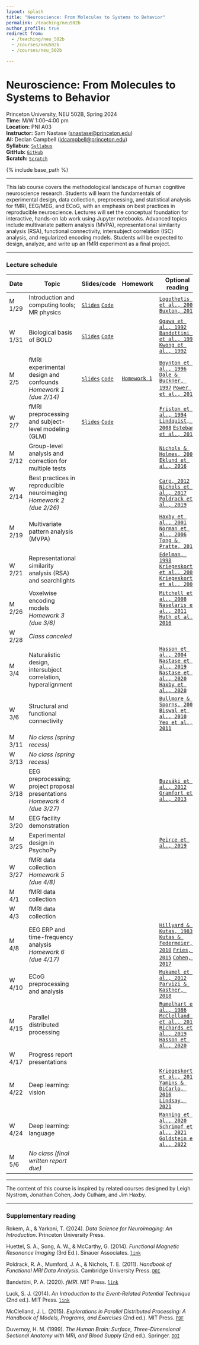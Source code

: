 ```yaml
---
layout: splash
title: "Neuroscience: From Molecules to Systems to Behavior"
permalink: /teaching/neu502b
author_profile: true
redirect from:
  - /teaching/neu_502b
  - /courses/neu502b
  - /courses/neu_502b

---
```

# Neuroscience: From Molecules to Systems to Behavior
Princeton University, NEU 502B, Spring 2024<br>
**Time:** M/W 1:00–4:00 pm<br>
**Location:** PNI A03<br>
**Instructor:** Sam Nastase ([snastase@princeton.edu](snastase@princeton.edu))<br>
**AI:** Declan Campbell ([idcampbell@princeton.edu](idcampbell@princeton.edu))<br>
**Syllabus:** [`Syllabus`](https://docs.google.com/document/d/16RAUEHIpq1X_S3GnfHbpQrVCqEunOiURF73KJy7xCv0/edit?usp=sharing)<br>
**GitHub:** [`GitHub`](https://github.com/NEU502B/neu502b-2024)<br>
**Scratch:** [`Scratch`](https://docs.google.com/document/d/1S9JRnUrNKRSGqgRRz1QnZIP2LKOsgmJvn4EjkYvs_ek/edit?usp=sharing)

{% include base_path %}

---

This lab course covers the methodological landscape of human cognitive neuroscience research. Students will learn the fundamentals of experimental design, data collection, preprocessing, and statistical analysis for fMRI, EEG/MEG, and ECoG, with an emphasis on best practices in reproducible neuroscience. Lectures will set the conceptual foundation for interactive, hands-on lab work using Jupyter notebooks. Advanced topics include multivariate pattern analysis (MVPA), representational similarity analysis (RSA), functional connectivity, intersubject correlation (ISC) analysis, and regularized encoding models. Students will be expected to design, analyze, and write up an fMRI experiment as a final project.

---
### Lecture schedule

| Date | Topic | Slides/code | Homework | Optional reading |
| --- | --- | --- | --- | --- |
| M 1/29 | Introduction and computing tools; MR physics | [`Slides`](https://docs.google.com/presentation/d/1-z-MqUW27vwozxMoEQ8TCV6yht_TK1Bpu-JTmsORBoA/edit?usp=sharing) [`Code`](https://github.com/NEU502B/neu502b-2024/tree/master/fmri-00) | | [`Logothetis et al., 2001`](https://doi.org/10.1038/35084005) [`Buxton, 2013`](https://doi.org/10.1088/0034-4885/76/9/096601) |
| W 1/31 | Biological basis of BOLD | [`Slides`](https://docs.google.com/presentation/d/16vDMc79pclwT4rrTZZYsL904xbFy9BovE_Jvr0b6mwk/edit?usp=sharing) [`Code`](https://github.com/NEU502B/neu502b-2024/tree/master/fmri-01) | | [`Ogawa et al., 1992`](https://doi.org/10.1073/pnas.89.13.5951) [`Bandettini et al., 1992`](https://doi.org/10.1002/mrm.1910250220) [`Kwong et al., 1992`](https://doi.org/10.1073/pnas.89.12.5675) |
| M 2/5 | fMRI experimental design and confounds<br>_Homework 1 (due 2/14)_ | [`Slides`](https://docs.google.com/presentation/d/1ezBwjRqTgxPCW60dQ6ZmTRDKlkIOWbuI_iO-FmB5e34/edit?usp=sharing) [`Code`](https://github.com/NEU502B/neu502b-2024/tree/master/fmri-02) | [`Homework 1`](https://github.com/NEU502B/neu502b-2024/blob/master/homework/homework-1.ipynb) | [`Boynton et al., 1996`](https://doi.org/10.1523/JNEUROSCI.16-13-04207.1996) [`Dale & Buckner, 1997`](https://doi.org/10.1002/%28SICI%291097-0193%281997%295:5%3C329::AID-HBM1%3E3.0.CO;2-5) [`Power et al., 2012`](https://doi.org/10.1016/j.neuroimage.2011.10.018) |
| W 2/7 | fMRI preprocessing and subject-level modeling (GLM) | [`Slides`](https://docs.google.com/presentation/d/1lus5IWj93BsuVC7YQ-zBQPRB_c3rZzTeKA08kXNbYW8/edit?usp=sharing) [`Code`](https://github.com/NEU502B/neu502b-2024/tree/master/fmri-03) | | [`Friston et al., 1994`](https://doi.org/10.1002/hbm.460020402) [`Lindquist, 2008`](https://doi.org/10.1214/09-STS282) [`Esteban et al., 2019`](https://doi.org/10.1038/s41592-018-0235-4) |
| M 2/12 | Group-level analysis and correction for multiple tests | | | [`Nichols & Holmes, 2002`](https://doi.org/10.1002/hbm.1058) [`Eklund et al., 2016`](https://doi.org/10.1073/pnas.1602413113) |
| W 2/14 | Best practices in reproducible neuroimaging<br>_Homework 2 (due 2/26)_ | | | [`Carp, 2012`](https://doi.org/10.1016/j.neuroimage.2012.07.004) [`Nichols et al., 2017`](https://doi.org/10.1038/nn.4500) [`Poldrack et al., 2019`](https://doi.org/10.1038/nrn.2016.167) |
| M 2/19 | Multivariate pattern analysis (MVPA) | | | [`Haxby et al., 2001`](https://doi.org/10.1126/science.1063736) [`Norman et al., 2006`](https://doi.org/10.1016/j.tics.2006.07.005) [`Tong & Pratte, 2012`](https://doi.org/10.1146/annurev-psych-120710-100412) |
| W 2/21 | Representational similarity analysis (RSA) and searchlights | | | [`Edelman, 1998`](https://doi.org/10.1017/S0140525X98001253) [`Kriegeskorte et al., 2006`](https://doi.org/10.1073/pnas.0600244103) [`Kriegeskorte et al., 2008`](https://doi.org/10.3389/neuro.06.004.2008) |
| M 2/26 | Voxelwise encoding models<br>_Homework 3 (due 3/6)_ | | | [`Mitchell et al., 2008`](https://doi.org/10.1126/science.1152876) [`Naselaris et al., 2011`](https://doi.org/10.1016/j.neuroimage.2010.07.073) [`Huth et al., 2016`](https://doi.org/10.1038/nature17637) |
| W 2/28 | _Class canceled_ | | | |
| M 3/4 | Naturalistic design, intersubject correlation, hyperalignment | | | [`Hasson et al., 2004`](https://doi.org/10.1126/science.1089506) [`Nastase et al., 2019`](https://doi.org/10.1093/scan/nsz037) [`Nastase et al., 2020`](https://doi.org/10.1016/j.neuroimage.2020.117254) [`Haxby et al., 2020`](https://doi.org/10.7554/eLife.56601) |
| W 3/6 | Structural and functional connectivity | | | [`Bullmore & Sporns, 2009`](https://doi.org/10.1038/nrn2575) [`Biswal et al., 2010`](https://doi.org/10.1073/pnas.0911855107) [`Yeo et al., 2011`](https://doi.org/10.1152/jn.00338.2011) |
| M 3/11 | _No class (spring recess)_ | | | |
| W 3/13 | _No class (spring recess)_ | | | |
| W 3/18 | EEG preprocessing; project proposal presentations<br>_Homework 4 (due 3/27)_ | | | [`Buzsáki et al., 2012`](https://doi.org/10.1038/nrn3241) [`Gramfort et al., 2013`](https://doi.org/10.3389/fnins.2013.00267) |
| M 3/20 | EEG facility demonstration | | | |
| M 3/25 | Experimental design in PsychoPy | | | [`Peirce et al., 2019`](https://doi.org/10.3758/s13428-018-01193-y) |
| W 3/27 | fMRI data collection<br>_Homework 5 (due 4/8)_ | | | |
| M 4/1 | fMRI data collection | | | |
| W 4/3 | fMRI data collection | | | |
| M 4/8 | EEG ERP and time-frequency analysis<br>_Homework 6 (due 4/17)_ | | | [`Hillyard & Kutas, 1983`](https://doi.org/10.1146/annurev.ps.34.020183.000341) [`Kutas & Federmeier, 2010`](https://doi.org/10.1146/annurev.psych.093008.131123) [`Fries, 2015`](https://doi.org/10.1016/j.neuron.2015.09.034) [`Cohen, 2017`](https://doi.org/10.1016/j.tins.2017.02.004) |
| W 4/10  | ECoG preprocessing and analysis | | | [`Mukamel et al., 2012`](https://doi.org/10.1146/annurev-psych-120709-145401) [`Parvizi & Kastner, 2018`](https://doi.org/10.1038/s41593-018-0108-2) |
| M 4/15 | Parallel distributed processing | | | [`Rumelhart et al., 1986`](https://doi.org/10.1038/323533a0) [`McClelland et al., 2010`](https://doi.org/10.1016/j.tics.2010.06.002) [`Richards et al., 2019`](https://doi.org/10.1038/s41593-019-0520-2) [`Hasson et al., 2020`](https://doi.org/10.1016/j.neuron.2019.12.002) |
| W 4/17 | Progress report presentations | | | |
| M 4/22 | Deep learning: vision | | | [`Kriegeskorte et al., 2015`](https://doi.org/10.1146/annurev-vision-082114-035447) [`Yamins & DiCarlo, 2016`](https://doi.org/10.1038/nn.4244) [`Lindsay, 2021`](https://doi.org/10.1162/jocn_a_01544) |
| W 4/24 | Deep learning: language | | | [`Manning et al., 2020`](https://doi.org/10.1073/pnas.1907367117) [`Schrimpf et al., 2021`](https://doi.org/10.1073/pnas.2105646118) [`Goldstein et al., 2022`](https://doi.org/10.1038/s41593-022-01026-4) |
| M 5/6 | _No class (final written report due)_

---

The content of this course is inspired by related courses designed by Leigh Nystrom, Jonathan Cohen, Jody Culham, and Jim Haxby.

---

### Supplementary reading

Rokem, A., & Yarkoni, T. (2024). _Data Science for Neuroimaging: An Introduction_. Princeton University Press.

Huettel, S. A., Song, A. W., & McCarthy, G. (2014). _Functional Magnetic Resonance Imaging_ (3rd Ed.). Sinauer Associates. [`link`](https://global.oup.com/academic/product/functional-magnetic-resonance-imaging-9780878936274)

Poldrack, R. A., Mumford, J. A., & Nichols, T. E. (2011). _Handbook of Functional MRI Data Analysis_. Cambridge University Press. [`DOI`](https://doi.org/10.1017/CBO9780511895029)

Bandettini, P. A. (2020). _fMRI_. MIT Press. [`link`](https://mitpress.mit.edu/9780262538039/fmri/)

Luck, S. J. (2014). _An Introduction to the Event-Related Potential Technique_ (2nd ed.). MIT Press. [`link`](https://mitpress.mit.edu/9780262621960/an-introduction-to-the-event-related-potential-technique/)

McClelland, J. L. (2015). _Explorations in Parallel Distributed Processing: A Handbook of Models, Programs, and Exercises_ (2nd ed.). MIT Press. [`PDF`](https://web.stanford.edu/group/pdplab/pdphandbook/handbook.pdf)

Duvernoy, H. M. (1999). _The Human Brain: Surface, Three-Dimensional Sectional Anatomy with MRI, and Blood Supply_ (2nd ed.). Springer. [`DOI`](https://doi.org/10.1007/978-3-7091-6792-2)


